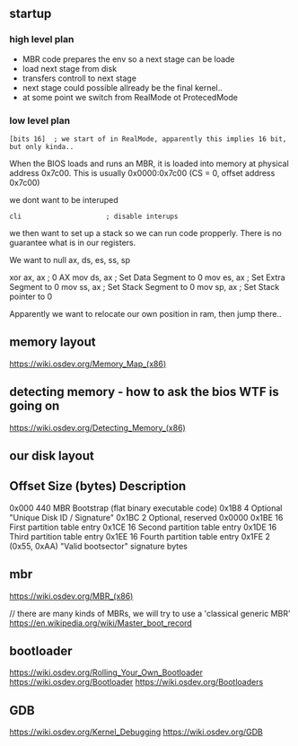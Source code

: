 ## startup

### high level plan
* MBR code prepares the env so a next stage can be loade
* load next stage from disk
* transfers controll to next stage
* next stage could possible allready be the final kernel..
* at some point we switch from RealMode ot ProtecedMode

### low level plan

    [bits 16]  ; we start of in RealMode, apparently this implies 16 bit, but only kinda..

When the BIOS loads and runs an MBR, it is loaded into memory at physical address 0x7c00.
This is usually 0x0000:0x7c00 (CS = 0, offset address 0x7c00)

we dont want to be interuped

    cli                     ; disable interups

we then want to set up a stack so we can run code propperly.
There is no guarantee what is in our registers.

We want to null ax, ds, es, ss, sp

  xor ax, ax                  ; 0 AX
  mov ds, ax                  ; Set Data Segment to 0
  mov es, ax                  ; Set Extra Segment to 0
  mov ss, ax                  ; Set Stack Segment to 0
  mov sp, ax                  ; Set Stack pointer to 0

Apparently we want to relocate our own position in ram, then jump there..


## memory layout
https://wiki.osdev.org/Memory_Map_(x86)

## detecting memory - how to ask the bios WTF is going on
https://wiki.osdev.org/Detecting_Memory_(x86)

## our disk layout

Offset  Size (bytes)    Description
----------------------------------------------------------
0x000   440  MBR Bootstrap (flat binary executable code)
0x1B8     4  Optional "Unique Disk ID / Signature"
0x1BC     2  Optional, reserved 0x0000
0x1BE    16  First partition table entry
0x1CE    16  Second partition table entry
0x1DE    16  Third partition table entry
0x1EE    16  Fourth partition table entry
0x1FE     2  (0x55, 0xAA) "Valid bootsector" signature bytes


## mbr
https://wiki.osdev.org/MBR_(x86)

// there are many kinds of MBRs, we will try to use a 'classical generic MBR'
https://en.wikipedia.org/wiki/Master_boot_record 


## bootloader
https://wiki.osdev.org/Rolling_Your_Own_Bootloader
https://wiki.osdev.org/Bootloader
https://wiki.osdev.org/Bootloaders


## GDB
https://wiki.osdev.org/Kernel_Debugging
https://wiki.osdev.org/GDB
